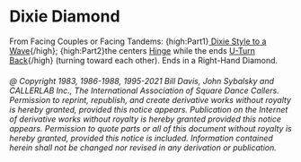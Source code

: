 
# Dixie Diamond

From Facing Couples or Facing Tandems: 
{high:Part1}[ Dixie Style to a Wave](../ms/dixie_style.md){/high}; 
{high:Part2}the centers [Hinge](../ms/hinge.md) while the ends
[U-Turn Back](../b1/turn_back.md){/high}
(turning toward each other). Ends in a Right-Hand Diamond.

###### @ Copyright 1983, 1986-1988, 1995-2021 Bill Davis, John Sybalsky and CALLERLAB Inc., The International Association of Square Dance Callers. Permission to reprint, republish, and create derivative works without royalty is hereby granted, provided this notice appears. Publication on the Internet of derivative works without royalty is hereby granted provided this notice appears. Permission to quote parts or all of this document without royalty is hereby granted, provided this notice is included. Information contained herein shall not be changed nor revised in any derivation or publication.
